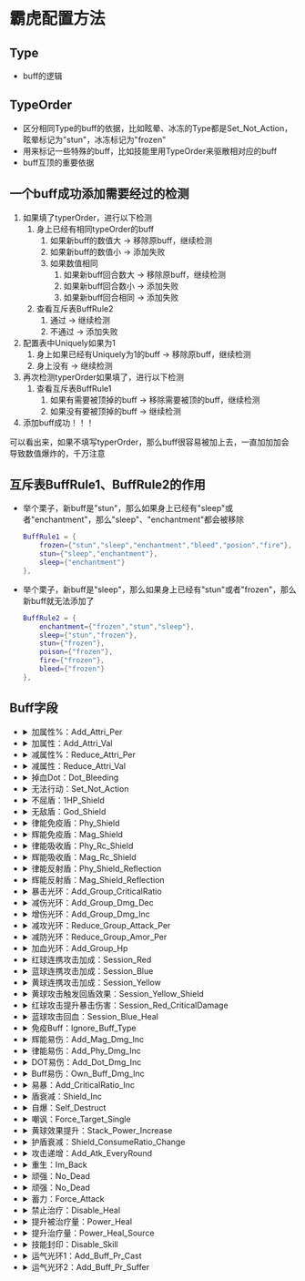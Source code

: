 # 霸虎配置方法

##  Type
-   buff的逻辑

##  TypeOrder
-   区分相同Type的buff的依据，比如眩晕、冰冻的Type都是Set_Not_Action，眩晕标记为"stun"，冰冻标记为"frozen"
-   用来标记一些特殊的buff，比如技能里用TypeOrder来驱散相对应的buff
-   buff互顶的重要依据

##  一个buff成功添加需要经过的检测

1.  如果填了typerOrder，进行以下检测
    1.  身上已经有相同typeOrder的buff
        1.  如果新buff的数值大  ->  移除原buff，继续检测
        2.  如果新buff的数值小  ->  添加失败
        3.  如果数值相同
            1.  如果新buff回合数大  ->  移除原buff，继续检测
            2.  如果新buff回合数小  ->  添加失败
            2.  如果新buff回合相同  ->  添加失败
    2.  查看互斥表BuffRule2
        1.  通过    ->  继续检测
        2.  不通过  ->  添加失败
2.  配置表中Uniquely如果为1
    1.  身上如果已经有Uniquely为1的buff ->  移除原buff，继续检测
    2.  身上没有    ->  继续检测
3.  再次检测typerOrder如果填了，进行以下检测
    1.  查看互斥表BuffRule1
        1.  如果有需要被顶掉的buff  ->  移除需要被顶的buff，继续检测
        2.  如果没有要被顶掉的buff  ->  继续检测
4.  添加buff成功！！！

可以看出来，如果不填写typerOrder，那么buff很容易被加上去，一直加加加会导致数值爆炸的，千万注意

##  互斥表BuffRule1、BuffRule2的作用

-   举个栗子，新buff是"stun"，那么如果身上已经有"sleep"或者"enchantment"，那么"sleep"、"enchantment"都会被移除
    ```lua
    BuffRule1 = {
        frozen={"stun","sleep","enchantment","bleed","posion","fire"},
        stun={"sleep","enchantment"},
        sleep={"enchantment"}
    },
    ```
-   举个栗子，新buff是"sleep"，那么如果身上已经有"stun"或者"frozen"，那么新buff就无法添加了
    ```lua
    BuffRule2 = {
        enchantment={"frozen","stun","sleep"},
        sleep={"stun","frozen"},
        stun={"frozen"},
        poison={"frozen"},
        fire={"frozen"},
        bleed={"frozen"}
    },
    ```

##  Buff字段

-   <details><summary>加属性%：Add_Attri_Per</summary>
    
    物攻魔攻上升8%
    ```lua
    Type = "Add_Attri_Per",
    Custom = {"物理攻击","魔法攻击"},
    Value = 0.08,
    ```
    ```lua
    --程序实现：
    BuffScript["Add_Attri_Per"]  = {}
    BuffScript["Add_Attri_Per"].OnAdd = function(Buff)
        local attris = Buff:GetCustom()
        for i , attri in ipairs(attris) do
            Buff.Owner:AddMul(attri, Buff.Value)
        end
    end
    BuffScript["Add_Attri_Per"].OnRemove = function(Buff)
        local attris = Buff:GetCustom()
        for i , attri in ipairs(attris) do
            Buff.Owner:AddMul(attri, Buff.Value * -1)
        end
    end
    ```
    </details>

-   <details><summary>加属性：Add_Attri_Val</summary>
    
    物攻魔攻上升8点
    ```lua
    Type = "Add_Attri_Val",
    Custom = {"物理攻击","魔法攻击"},
    Value = 8,
    ```
    ```lua
    --程序实现：
    BuffScript["Add_Attri_Val"]  = {}
    BuffScript["Add_Attri_Val"].OnAdd = function(Buff)
        local attris = Buff:GetCustom()
        for i , attri in ipairs(attris) do
            Buff.Owner:Add(attri, Buff.Value)
        end
    end
    BuffScript["Add_Attri_Val"].OnRemove = function(Buff)
        local attris = Buff:GetCustom()
        for i , attri in ipairs(attris) do
            Buff.Owner:Add(attri, Buff.Value * -1)
        end
    end
    ```
    </details>

-   <details><summary>减属性%：Reduce_Attri_Per</summary>
    
    物攻魔攻下降8%
    ```lua
    Type = "Reduce_Attri_Per",
    Custom = {"物理攻击","魔法攻击"},
    Value = 0.08,
    ```
    ```lua
    --程序实现：
    BuffScript["Reduce_Attri_Per"]  = {}
    BuffScript["Reduce_Attri_Per"].OnAdd = function(Buff)
        local attris = Buff:GetCustom()
        for i , attri in ipairs(attris) do
            Buff.Owner:AddMul(attri, Buff.Value * -1)
        end
    end
    BuffScript["Reduce_Attri_Per"].OnRemove = function(Buff)
        local attris = Buff:GetCustom()
        for i , attri in ipairs(attris) do
            Buff.Owner:AddMul(attri, Buff.Value)
        end
    end
    ```
    </details>

-   <details><summary>减属性：Reduce_Attri_Val</summary>
    
    物攻魔攻下降8
    ```lua
    Type = "Reduce_Attri_Val",
    Custom = {"物理攻击","魔法攻击"},
    Value = 8,
    ```
    ```lua
    --程序实现：
    BuffScript["Reduce_Attri_Val"]  = {}
    BuffScript["Reduce_Attri_Val"].OnAdd = function(Buff)
        local attris = Buff:GetCustom()
        for i , attri in ipairs(attris) do
            Buff.Owner:Add(attri, Buff.Value * -1)
        end
    end
    BuffScript["Reduce_Attri_Val"].OnRemove = function(Buff)
        local attris = Buff:GetCustom()
        for i , attri in ipairs(attris) do
            Buff.Owner:Add(attri, Buff.Value)
        end
    end
    ```
    </details>

-   <details><summary>掉血Dot：Dot_Bleeding</summary>

    dot伤害为最大生命的1%
    ```lua
    Type = "Dot_Bleeding",
    Value = 0.01,
    ```
    ```lua
    --程序实现
    local max = Buff.Owner:Get("最大生命")
    local dmgHp = max * Buff.Value
    local dmg = Buff.Owner:CreateDamage()
    dmg.dmgType = EnumFight.DamageType.Dot
    dmg.dot = dmgHp
    Buff.Owner:DealDamage(dmg)
    if Buff.Round == 1 then
        Buff:RemoveSelf()
    end
    ```
    </details>
-   <details><summary>无法行动：Set_Not_Action</summary>

    ```lua
    Type = "Set_Not_Action",
    ```
    </details>
-   <details><summary>不屈盾：1HP_Shield</summary>
    
    接下来的4次伤害无效
    ```lua
    Type = "1HP_Shield",
    Value = 4,
    ```
    </details>

-   <details><summary>无敌盾：God_Shield</summary>
    
    伤害无效，并且免疫持续掉血Dot，无法行动
    ```lua
    Type = "God_Shield",
    ```
    </details>
-   <details><summary>律能免疫盾：Phy_Shield</summary>
    
    物理伤害无效
    ```lua
    Type = "Phy_Shield",
    ```
    </details>
-   <details><summary>辉能免疫盾：Mag_Shield</summary>
    
    魔法伤害无效
    ```lua
    Type = "Mag_Shield",
    ```
    </details>
-   <details><summary>律能吸收盾：Phy_Rc_Shield</summary>
    
    回复受到物理伤害的30%，并且物理伤害无效
    ```lua
    Type = "Phy_Rc_Shield",
    Value = 0.3
    ```
    </details>
-   <details><summary>辉能吸收盾：Mag_Rc_Shield</summary>
    
    回复受到魔法伤害的30%，并且魔法伤害无效
    ```lua
    Type = "Mag_Rc_Shield",
    Value = 0.3
    ```
    </details>
-   <details><summary>律能反射盾：Phy_Shield_Reflection</summary>
    
    反射受到物理伤害的30%，并且物理伤害无效
    ```lua
    Type = "Phy_Shield_Reflection",
    Value = 0.3
    ```
    </details>
-   <details><summary>辉能反射盾：Mag_Shield_Reflection</summary>
    
    反射受到魔法伤害的30%，并且魔法伤害无效
    ```lua
    Type = "Mag_Shield_Reflection",
    Value = 0.3
    ```
    </details>
-   <details><summary>暴击光环：Add_Group_CriticalRatio</summary>
    
    当有相同阵营的单位创建的时候，新建的单位增加5点暴击
    ```lua
    Type = "Add_Group_CriticalRatio",
    Value = 5
    ```
    ```lua
    Unit:Add("暴击率", Buff.Value)
    ```
    </details>

-   <details><summary>减伤光环：Add_Group_Dmg_Dec</summary>
    
    当有相同阵营的单位创建的时候，新建的单位增加5点减伤
    ```lua
    Type = "Add_Group_Dmg_Dec",
    Value = 5
    ```
    </details>
-   <details><summary>增伤光环：Add_Group_Dmg_Inc</summary>
    
    当有相同阵营的单位创建的时候，新建的单位增加5点增伤
    ```lua
    Type = "Add_Group_Dmg_Inc",
    Value = 5
    ```
    </details>
-   <details><summary>减攻光环：Reduce_Group_Attack_Per</summary>
    
    当有不同阵营的单位创建的时候，新建的单位减攻20%
    ```lua
    Type = "Reduce_Group_Attack_Per",
    Value = 0.2
    ```
    </details>
-   <details><summary>减防光环：Reduce_Group_Amor_Per</summary>
    
    当有不同阵营的单位创建的时候，新建的单位减防20%
    ```lua
    Type = "Reduce_Group_Amor_Per",
    Value = 0.2
    ```
    </details>
-   <details><summary>加血光环：Add_Group_Hp</summary>
    
    当有相同阵营的单位创建的时候，新建的单位增加最大血量血20%
    ```lua
    Type = "Add_Group_Hp",
    Value = 0.2
    ```
    </details>
-   <details><summary>红球连携攻击加成：Session_Red</summary>
    
    发动红球的时候，物理攻击、魔法攻击提升20%
    ```lua
    Type = "Session_Red",
    Value = 0.2
    ```
    </details>
-   <details><summary>蓝球连携攻击加成：Session_Blue</summary>
    
    发动蓝球的时候，物理攻击、魔法攻击提升20%
    ```lua
    Type = "Session_Blue",
    Value = 0.2
    ```
    </details>
-   <details><summary>黄球连携攻击加成：Session_Yellow</summary>
    
    发动黄球的时候，物理攻击、魔法攻击提升20%
    ```lua
    Type = "Session_Yellow",
    Value = 0.2
    ```
    </details>
-   <details><summary>黄球攻击触发回盾效果：Session_Yellow_Shield</summary>
    
    发动红球的时候，回复最大护盾20%的护盾
    ```lua
    Type = "Session_Yellow_Shield",
    Value = 0.2
    ```
    </details>
-   <details><summary>红球攻击提升暴击伤害：Session_Red_CriticalDamage</summary>
    
    发动红球的时候，暴击效果上升5点
    ```lua
    Type = "Session_Red_CriticalDamage",
    Value = 5
    ```
    </details>
-   <details><summary>蓝球攻击回血：Session_Blue_Heal</summary>
    
    发动蓝球的时候，治疗5点血
    ```lua
    Type = "Session_Blue_Heal",
    Value = 5
    ```
    </details>
-   <details><summary>免疫Buff：Ignore_Buff_Type</summary>
    
    免疫buff ， 可以是Type 也可以是TypeOrder
    ```lua
    Type = "Session_Blue_Heal",
    Custom = {"Set_Not_Action" , "Dot_Bleeding", "stun"},
    ```
    </details>
-   <details><summary>辉能易伤：Add_Mag_Dmg_Inc</summary>
    
    魔法攻击伤害增加1.1倍
    ```lua
    Type = "Add_Mag_Dmg_Inc",
    Value = 1.1
    ```
    </details>
-   <details><summary>律能易伤：Add_Phy_Dmg_Inc</summary>
    
    物理攻击伤害增加1.1倍
    ```lua
    Type = "Add_Phy_Dmg_Inc",
    Value = 1.1
    ```
    </details>
-   <details><summary>DOT易伤：Add_Dot_Dmg_Inc</summary>
    
    DOT伤害增加1.1倍
    ```lua
    Type = "Add_Dot_Dmg_Inc",
    Value = 1.1
    ```
    </details>
-   <details><summary>Buff易伤：Own_Buff_Dmg_Inc</summary>
    
    当攻击目标拥有任一表里的buff的时候，伤害提升1.1倍
    ```lua
    Type = "Own_Buff_Dmg_Inc",
    Custom = {"Set_Not_Action" , "Dot_Bleeding", "stun"},
    Value = 1.1
    ```
    </details>
-   <details><summary>易暴：Add_CriticalRatio_Inc</summary>
    
    受到伤害时，暴击几率上升5点
    ```lua
    Type = "Add_CriticalRatio_Inc",
    Value = 5
    ```
    </details>
-   <details><summary>盾衰减：Shield_Inc</summary>
    
    受到伤害时，受损护盾增加1.2倍
    ```lua
    Type = "Shield_Inc",
    Value = 1.2
    ```
    </details>
-   <details><summary>自爆：Self_Destruct</summary>
    
    3回合后自爆
    ```lua
    Type = "Self_Destruct",
    Round = 3
    ```
    </details>
-   <details><summary>嘲讽：Force_Target_Single</summary>
    
    嘲讽（单体目标，群攻无效）
    ```lua
    Type = "Force_Target_Single",
    ```
    </details>
-   <details><summary>黄球效果提升：Stack_Power_Increase</summary>
    
    黄球叠层数+1
    ```lua
    Type = "Stack_Power_Increase",
    Value = 1
    ```
    </details>
-   <details><summary>护盾衰减：Shield_ConsumeRatio_Change</summary>
    
    受击时，扣除1.1倍的护盾
    ```lua
    Type = "Shield_ConsumeRatio_Change",
    Value = 1.1
    ```
    </details>
-   <details><summary>攻击递增：Add_Atk_EveryRound</summary>
    
    每回合物理攻击、魔法攻击上升1.1倍
    ```lua
    Type = "Add_Atk_EveryRound",
    Value = 1.1
    ```
    </details>
-   <details><summary>重生：Im_Back</summary>
    
    死亡后复活，恢复30%血，生效后移除buff
    ```lua
    Type = "Im_Back",
    Value = 0.3
    ```
    </details>
-   <details><summary>顽强：No_Dead</summary>
    
    受到致命一击时依旧坚挺，并恢复1点血
    ```lua
    Type = "No_Dead",
    Value = 1
    ```
    </details>
-   <details><summary>顽强：No_Dead</summary>
    
    受到致命一击时依旧坚挺，并恢复1点血，生效后移除buff
    ```lua
    Type = "No_Dead",
    Value = 1
    ```
    </details>
-   <details><summary>蓄力：Force_Attack</summary>
    
    提高增伤2， 并且免疫流血、无法行动，直到下次攻击时移除效果
    ```lua
    Type = "Force_Attack",
    Value = 2
    ```
    </details>
-   <details><summary>禁止治疗：Disable_Heal</summary>
    
    ```lua
    Type = "Disable_Heal",
    ```
    </details>
-   <details><summary>提升被治疗量：Power_Heal</summary>
    
    被治疗的时候，提升1.2倍治疗效果
    ```lua
    Type = "Power_Heal",
    Value = 1.2,
    ```
    </details>
-   <details><summary>提升治疗量：Power_Heal_Source</summary>
    
    治疗的时候，提升1.2倍治疗效果
    ```lua
    Type = "Power_Heal_Source",
    Value = 1.2,
    ```
    </details>
-   <details><summary>技能封印：Disable_Skill</summary>
    
    ```lua
    Type = "Disable_Skill",
    ```
    </details>

-   <details><summary>运气光环1：Add_Buff_Pr_Cast</summary>
    
    提升自己释放ADD_BUFF_PR 10%的概率
    ```lua
    Type = "Add_Buff_Pr_Cast",
    Value = 0.1
    ```
    </details>
-   <details><summary>运气光环2：Add_Buff_Pr_Suffer</summary>
    
    降低自己受到ADD_BUFF_PR 10%的概率
    ```lua
    Type = "Add_Buff_Pr_Suffer",
    Value = 0.1
    ```
    </details>